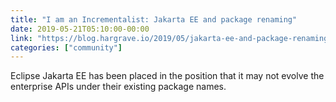 ```yaml
---
title: "I am an Incrementalist: Jakarta EE and package renaming"
date: 2019-05-21T05:10:00-00:00
link: "https://blog.hargrave.io/2019/05/jakarta-ee-and-package-renaming.html"
categories: ["community"]
---
```


Eclipse Jakarta EE has been placed in the position that it may not evolve the enterprise APIs under their existing package names.